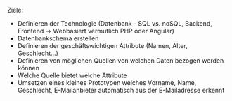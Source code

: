 Ziele:

- Definieren der Technologie (Datenbank - SQL vs. noSQL, Backend, Frontend -> Webbasiert vermutlich PHP oder Angular)
- Datenbankschema erstellen
- Definieren der geschäftswichtigen Attribute (Namen, Alter, Geschlecht...)
- Definieren von möglichen Quellen von welchen Daten bezogen werden können
- Welche Quelle bietet welche Attribute
- Umsetzen eines kleines Prototypen welches Vorname, Name, Geschlecht, E-Mailanbieter automatisch aus der E-Mailadresse erkennt
